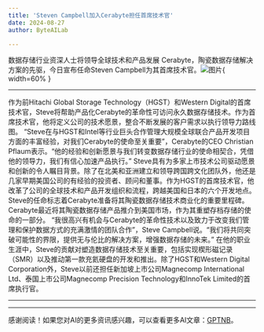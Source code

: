 ```yaml
---
title: 'Steven Campbell加入Cerabyte担任首席技术官'
date: 2024-08-27
author: ByteAILab

---
```


数据存储行业资深人士将领导全球技术和产品发展
Cerabyte，陶瓷数据存储解决方案的先驱，今日宣布任命Steven Campbell为其首席技术官。![图片](https://ai-techpark.com/wp-content/uploads/2024/08/Steven-Camp-960x540.jpg){ width=60% }

---
作为前Hitachi Global Storage Technology（HGST）和Western Digital的首席技术官，Steve将帮助产品化Cerabyte的革命性可访问永久数据存储技术。作为首席技术官，他将定义公司的技术愿景，整合不断发展的客户需求以执行领导力路线图。
“Steve在与HGST和Intel等行业巨头合作管理大规模全球联合产品开发项目方面的丰富经验，对我们Cerabyte的使命至关重要”，Cerabyte的CEO Christian Pflaum表示。“他的经验和创新愿景与我们转变数据存储行业的使命相契合，凭借他的领导力，我们有信心加速产品执行。”
Steve具有为多家上市技术公司驱动愿景和创新的令人瞩目背景。除了在北美和亚洲建立和领导跨国跨文化团队外，他还是几家早期美国公司的有经验的投资者、顾问和董事。作为HGST的首席技术官，他改革了公司的全球技术和产品开发组织和流程，跨越美国和日本的六个开发地点。
Steve的任命标志着Cerabyte准备将其陶瓷数据存储技术商业化的重要里程碑。Cerabyte最近将其陶瓷数据存储产品推介到美国市场，作为其重塑存档存储的使命的一部分。
“我很高兴有机会与Cerabyte的革命性技术以及致力于改变我们管理和保护数据方式的充满激情的团队合作”，Steve Campbell说。“我们将共同突破可能性的界限，提供无与伦比的解决方案，增强数据存储的未来。”
在他的职业生涯中，Steve的贡献对塑造数据存储技术至关重要，包括实现楔形磁记录（SMR）以及推动第一款充氦硬盘的开发和推出。除了HGST和Western Digital Corporation外，Steve以前还担任新加坡上市公司Magnecomp International Ltd、泰国上市公司Magnecomp Precision Technology和InnoTek Limited的首席执行官。

---
---
感谢阅读！如果您对AI的更多资讯感兴趣，可以查看更多AI文章：[GPTNB](https://gptnb.com)。
